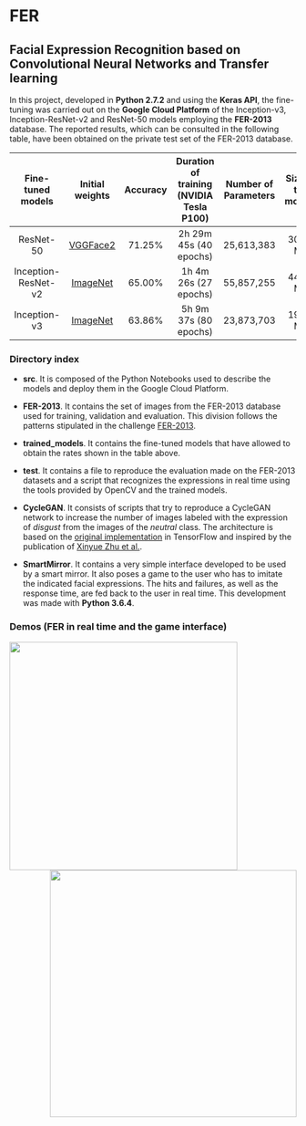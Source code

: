 # FER
## Facial Expression Recognition based on Convolutional Neural Networks and Transfer learning
 
In this project, developed in **Python 2.7.2** and using the **Keras API**, the fine-tuning was carried out on the **Google Cloud Platform** of the Inception-v3, Inception-ResNet-v2 and ResNet-50 models employing the **FER-2013** database. The reported results, which can be consulted in the following table, have been obtained on the private test set of the FER-2013 database.

|  Fine-tuned models  |                       Initial weights                      | Accuracy | Duration of training  (NVIDIA Tesla P100) | Number of Parameters | Size of the models |
|:-------------------:|:----------------------------------------------------------:|:--------:|:-----------------------------------------:|:--------------------:|:------------------:|
|      ResNet-50      | [VGGFace2](http://www.robots.ox.ac.uk/~vgg/data/vgg_face/) |  71.25%  |           2h 29m 45s (40 epochs)          |      25,613,383      |      308.3 MB      |
| Inception-ResNet-v2 |            [ImageNet](http://www.image-net.org/)           |  65.00%  |           1h 4m 26s (27 epochs)           |      55,857,255      |      449.3 MB      |
|     Inception-v3    |            [ImageNet](http://www.image-net.org/)           |  63.86%  |           5h 9m 37s (80 epochs)           |      23,873,703      |      192.1 MB      |

### Directory index

- **src**. It is composed of the Python Notebooks used to describe the models and deploy them in the Google Cloud Platform.

- **FER-2013**. It contains the set of images from the FER-2013 database used for training, validation and evaluation. This division follows the patterns stipulated in the challenge [FER-2013](https://www.kaggle.com/c/challenges-in-representation-learning-facial-expression-recognition-challenge/data).

- **trained_models**. It contains the fine-tuned models that have allowed to obtain the rates shown in the table above.

- **test**. It contains a file to reproduce the evaluation made on the FER-2013 datasets and a script that recognizes the expressions in real time using the tools provided by OpenCV and the trained models.

- **CycleGAN**. It consists of scripts that try to reproduce a CycleGAN network to increase the number of images labeled with the expression of _disgust_ from the images of the _neutral_ class. The architecture is based on the [original implementation](https://github.com/junyanz/CycleGAN) in TensorFlow and inspired by the publication of [Xinyue Zhu et al.](https://arxiv.org/abs/1711.00648).

- **SmartMirror**. It contains a very simple interface developed to be used by a smart mirror. It also poses a game to the user who has to imitate the indicated facial expressions. The hits and failures, as well as the response time, are fed back to the user in real time. This development was made with **Python 3.6.4**.

### Demos (FER in real time and the game interface)
<div align='left'>
  <img src='demos/emotions.gif' width='400px'>
</div>
<div align='right'>
  <img src='demos/interface.gif' width='433px'>
</div>
